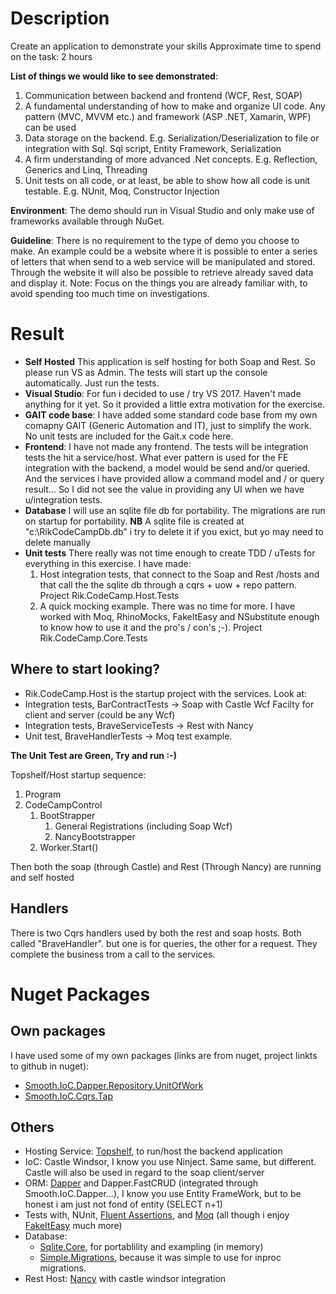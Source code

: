 # Description

Create an application to demonstrate your skills
Approximate time to spend on the task: 2 hours

**List of things we would like to see demonstrated**:
1) Communication between backend and frontend (WCF, Rest, SOAP) 
2) A fundamental understanding of how to make and organize UI code. Any pattern (MVC, MVVM etc.) and framework (ASP .NET, Xamarin, WPF) can be used
3) Data storage on the backend. E.g. Serialization/Deserialization to file or integration with Sql. Sql script, Entity Framework, Serialization
4) A firm understanding of more advanced .Net concepts. E.g. Reflection, Generics and Linq, Threading
5) Unit tests on all code, or at least, be able to show how all code is unit testable. E.g. NUnit, Moq, Constructor Injection

**Environment**: The demo should run in Visual Studio and only make use of frameworks available through NuGet.

**Guideline**: There is no requirement to the type of demo you choose to make. An example could be a
website where it is possible to enter a series of letters that when send to a web service will be manipulated
and stored. Through the website it will also be possible to retrieve already saved data and display it.
Note: Focus on the things you are already familiar with, to avoid spending too much time on investigations.


# Result

* **Self Hosted** This application is self hosting for both Soap and Rest. So please run VS as Admin. The tests will start up the console automatically. Just run the tests.
* **Visual Studio**: For fun i decided to use / try VS 2017. Haven't made anything for it yet. So it provided a little extra motivation for the exercise.
* **GAIT code base**: I have added some standard code base from my own comapny GAIT (Generic Automation and IT), just to simplify the work. No unit tests are included for the Gait.x code here.
* **Frontend**: I have not made any frontend. The tests will be integration tests the hit a service/host. What ever pattern is used for the FE integration with the backend, a model would be send and/or queried. And the services i have provided allow a command model and / or query result... So I did not see the value in providing any UI when we have u/integration tests.
* **Database** I will use an sqlite file db for portability. The migrations are run on startup for portability. **NB** A sqlite file is created at "c:\RikCodeCampDb.db" i try to delete it if you exict, but yo may need to delete manually
* **Unit tests** There really was not time enough to create TDD / uTests for everything in this exercise. I have made:
    1.  Host integration tests, that connect to the Soap and Rest /hosts and that call the the sqlite db through a cqrs + uow + repo pattern. Project Rik.CodeCamp.Host.Tests
    2.  A quick mocking example. There was no time for more. I have worked with Moq, RhinoMocks, FakeItEasy and NSubstitute enough to know how to use it and the pro's / con's ;-). Project Rik.CodeCamp.Core.Tests

## Where to start looking?
* Rik.CodeCamp.Host is the startup project with the services.
Look at:
* Integration tests, BarContractTests -> Soap with Castle Wcf Facilty for client and server (could be any Wcf)
* Integration tests, BraveServiceTests -> Rest with Nancy
* Unit test, BraveHandlerTests -> Moq test example.

**The Unit Test are Green, Try and run :-)**

Topshelf/Host startup sequence:
1.  Program
2.  CodeCampControl
    1.  BootStrapper
        1.  General Registrations (including Soap Wcf)
        2.  NancyBootstrapper
    2.  Worker.Start()

Then both the soap (through Castle) and Rest (Through Nancy) are running and self hosted

## Handlers
There is two Cqrs handlers used by both the rest and soap hosts. Both called "BraveHandler". but one is for queries, the other for a request. They complete the business trom a call to the services.


# Nuget Packages

## Own packages
I have used some of my own packages (links are from nuget, project linkts to github in nuget):
* [Smooth.IoC.Dapper.Repository.UnitOfWork](https://www.nuget.org/packages/Smooth.IoC.Dapper.Repository.UnitOfWork/)
* [Smooth.IoC.Cqrs.Tap](https://www.nuget.org/packages/Smooth.IoC.Cqrs.Tap/)

## Others
* Hosting Service: [Topshelf](https://www.nuget.org/packages/Topshelf/), to run/host the backend application
* IoC: Castle Windsor, I know you use Ninject. Same same, but different. Castle will also be used in regard to the soap client/server
* ORM: [Dapper](https://www.nuget.org/packages/Dapper/) and Dapper.FastCRUD (integrated through Smooth.IoC.Dapper...), I know you use Entity FrameWork, but to be honest i am just not fond of entity (SELECT n+1)
* Tests with, NUnit, [Fluent Assertions](https://www.nuget.org/packages/FluentAssertions/), and [Moq](https://www.nuget.org/packages/Moq/) (all though i enjoy [FakeItEasy](https://www.nuget.org/packages/FakeItEasy/) much more)
* Database: 
    * [Sqlite.Core](https://www.nuget.org/packages/System.Data.SQLite.Core/), for portablility and exampling (in memory)
    * [Simple.Migrations](https://www.nuget.org/packages/Simple.Migrations/), because it was simple to use for inproc migrations.
* Rest Host: [Nancy](https://www.nuget.org/packages/Nancy/1.4.3) with castle windsor integration







